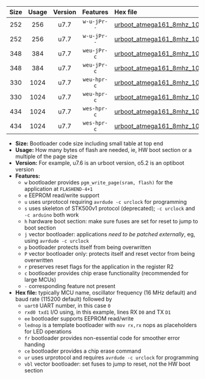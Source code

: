 |Size|Usage|Version|Features|Hex file|
|:-:|:-:|:-:|:-:|:--|
|252|256|u7.7|`w-u-jPr--`|[urboot_atmega161_8mhz_1000000bps_uart0_rxd0_txd1_lednop_fr_ur_vbl.hex](https://raw.githubusercontent.com/stefanrueger/urboot.hex/main/mcus/atmega161/fcpu_8mhz/1000000_bps/urboot_atmega161_8mhz_1000000bps_uart0_rxd0_txd1_lednop_fr_ur_vbl.hex)|
|252|256|u7.7|`w-u-jPr--`|[urboot_atmega161_8mhz_1000000bps_uart1_rxb2_txb3_lednop_fr_ur_vbl.hex](https://raw.githubusercontent.com/stefanrueger/urboot.hex/main/mcus/atmega161/fcpu_8mhz/1000000_bps/urboot_atmega161_8mhz_1000000bps_uart1_rxb2_txb3_lednop_fr_ur_vbl.hex)|
|348|384|u7.7|`weu-jPr-c`|[urboot_atmega161_8mhz_1000000bps_uart0_rxd0_txd1_ee_lednop_fr_ce_ur_vbl.hex](https://raw.githubusercontent.com/stefanrueger/urboot.hex/main/mcus/atmega161/fcpu_8mhz/1000000_bps/urboot_atmega161_8mhz_1000000bps_uart0_rxd0_txd1_ee_lednop_fr_ce_ur_vbl.hex)|
|348|384|u7.7|`weu-jPr-c`|[urboot_atmega161_8mhz_1000000bps_uart1_rxb2_txb3_ee_lednop_fr_ce_ur_vbl.hex](https://raw.githubusercontent.com/stefanrueger/urboot.hex/main/mcus/atmega161/fcpu_8mhz/1000000_bps/urboot_atmega161_8mhz_1000000bps_uart1_rxb2_txb3_ee_lednop_fr_ce_ur_vbl.hex)|
|330|1024|u7.7|`weu-hpr-c`|[urboot_atmega161_8mhz_1000000bps_uart0_rxd0_txd1_ee_lednop_fr_ce_ur.hex](https://raw.githubusercontent.com/stefanrueger/urboot.hex/main/mcus/atmega161/fcpu_8mhz/1000000_bps/urboot_atmega161_8mhz_1000000bps_uart0_rxd0_txd1_ee_lednop_fr_ce_ur.hex)|
|330|1024|u7.7|`weu-hpr-c`|[urboot_atmega161_8mhz_1000000bps_uart1_rxb2_txb3_ee_lednop_fr_ce_ur.hex](https://raw.githubusercontent.com/stefanrueger/urboot.hex/main/mcus/atmega161/fcpu_8mhz/1000000_bps/urboot_atmega161_8mhz_1000000bps_uart1_rxb2_txb3_ee_lednop_fr_ce_ur.hex)|
|434|1024|u7.7|`wes-hpr-c`|[urboot_atmega161_8mhz_1000000bps_uart0_rxd0_txd1_ee_lednop_fr_ce.hex](https://raw.githubusercontent.com/stefanrueger/urboot.hex/main/mcus/atmega161/fcpu_8mhz/1000000_bps/urboot_atmega161_8mhz_1000000bps_uart0_rxd0_txd1_ee_lednop_fr_ce.hex)|
|434|1024|u7.7|`wes-hpr-c`|[urboot_atmega161_8mhz_1000000bps_uart1_rxb2_txb3_ee_lednop_fr_ce.hex](https://raw.githubusercontent.com/stefanrueger/urboot.hex/main/mcus/atmega161/fcpu_8mhz/1000000_bps/urboot_atmega161_8mhz_1000000bps_uart1_rxb2_txb3_ee_lednop_fr_ce.hex)|

- **Size:** Bootloader code size including small table at top end
- **Usage:** How many bytes of flash are needed, ie, HW boot section or a multiple of the page size
- **Version:** For example, u7.6 is an urboot version, o5.2 is an optiboot version
- **Features:**
  + `w` bootloader provides `pgm_write_page(sram, flash)` for the application at `FLASHEND-4+1`
  + `e` EEPROM read/write support
  + `u` uses urprotocol requiring `avrdude -c urclock` for programming
  + `s` uses skeleton of STK500v1 protocol (deprecated); `-c urclock` and `-c arduino` both work
  + `h` hardware boot section: make sure fuses are set for reset to jump to boot section
  + `j` vector bootloader: applications *need to be patched externally*, eg, using `avrdude -c urclock`
  + `p` bootloader protects itself from being overwritten
  + `P` vector bootloader only: protects itself and reset vector from being overwritten
  + `r` preserves reset flags for the application in the register R2
  + `c` bootloader provides chip erase functionality (recommended for large MCUs)
  + `-` corresponding feature not present
- **Hex file:** typically MCU name, oscillator frequency (16 MHz default) and baud rate (115200 default) followed by
  + `uart0` UART number, in this case `0`
  + `rxd0 txd1` I/O using, in this example, lines RX `D0` and TX `D1`
  + `ee` bootloader supports EEPROM read/write
  + `lednop` is a template bootloader with `mov rx,rx` nops as placeholders for LED operations
  + `fr` bootloader provides non-essential code for smoother error handing
  + `ce` bootloader provides a chip erase command
  + `ur` uses urprotocol and requires `avrdude -c urclock` for programming
  + `vbl` vector bootloader: set fuses to jump to reset, not the HW boot section
